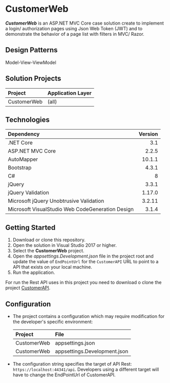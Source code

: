# CustomerWeb

**_CustomerWeb_** is an ASP.NET MVC Core case solution create to implement a login/ authorization pages using Json Web Token (JWT) and to demonstrate the behavior of a page list with filters in MVC/ Razor.

## Design Patterns

Model-View-ViewModel 

## Solution Projects

| Project | Application Layer |
| :--- | :---
| CustomerWeb | (all) |

## Technologies

| Dependency | Version
| :--- | ---:
| .NET Core | 3.1
| ASP.NET MVC Core | 2.2.5
| AutoMapper | 10.1.1
| Bootstrap | 4.3.1
| C# | 8
| jQuery | 3.3.1
| jQuery Validation | 1.17.0
| Microsoft jQuery Unobtrusive Validation | 3.2.11
| Microsoft VisualStudio Web CodeGeneration Design | 3.1.4

## Getting Started

1. Download or clone this repository.
1. Open the solution in Visual Studio 2017 or higher.
1. Select the **CustomerWeb** project.
1. Open the _appsettings.Development.json_ file in the project root and update the value of `EndPointUrl` for the `CustomerAPI` URL to point to a API that exists on your local machine.
1. Run the application.

For run the Rest API uses in this project you need to download o clone the project [CustomerAPI](https://github.com/cskita/CustomerAPI).

## Configuration

* The project contains a configuration which may require modification for the developer's specific environment:

    | Project | File
    | :--- | :---
    | CustomerWeb | appsettings.json
    | CustomerWeb | appsettings.Development.json

* The configuration string specifies the target of API Rest: `https://localhost:44341/api`. Developers using a different target will have to change the EndPointUrl of CustomerAPI.
